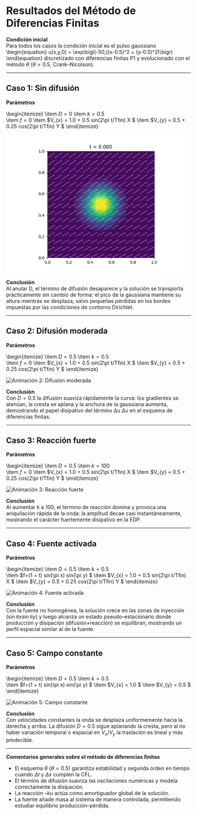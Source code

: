 # Resultados del Método de Diferencias Finitas

**Condición inicial**  
Para todos los casos la condición inicial es el pulso gaussiano  
\begin{equation}
u(x,y,0) = \exp\bigl(-50\,((x-0.5)^2 + (y-0.5)^2)\bigr)
\end{equation}
discretizado con diferencias finitas P1 y evolucionado con el método $\theta$ ($\theta=0.5$, Crank–Nicolson).

---

## Caso 1: Sin difusión  
**Parámetros**  

\begin{itemize}
\item $D=0$
\item $k = 0.5$  
\item $f=0$
\item $V_{x} = 1.0 + 0.5 sin(2\pi t/Tfin) X  $
\item $V_{y} = 0.5 + 0.25 cos(2\pi t/Tfin) Y  $
\end{itemize}

![Animación 1: Sin difusión](../results/animacion1_fdm.gif)

**Conclusión**  
Al anular D, el término de difusión desaparece y la solución se transporta prácticamente sin cambio de forma: el pico de la gaussiana mantiene su altura mientras se desplaza, salvo pequeñas pérdidas en los bordes impuestas por las condiciones de contorno Dirichlet.

---

## Caso 2: Difusión moderada  
**Parámetros**  

\begin{itemize}
\item $D=0.5$
\item $k = 0.5$  
\item $f=0$
\item $V_{x} = 1.0 + 0.5 sin(2\pi t/Tfin) X  $
\item $V_{y} = 0.5 + 0.25 cos(2\pi t/Tfin) Y  $
\end{itemize}

![Animación 2: Difusión moderada](../results/animacion2_fdm.gif)

**Conclusión**  
Con $D=0.5$ la difusión suaviza rápidamente la curva: los gradientes se atenúan, la cresta se aplana y la anchura de la gaussiana aumenta, demostrando el papel disipativo del término Δu $\Delta u$ en el esquema de diferencias finitas.

---

## Caso 3: Reacción fuerte  
**Parámetros**  

\begin{itemize}
\item $D=0.5$
\item $k = 100$  
\item $f=0$
\item $V_{x} = 1.0 + 0.5 sin(2\pi t/Tfin) X  $
\item $V_{y} = 0.5 + 0.25 cos(2\pi t/Tfin) Y  $
\end{itemize}

![Animación 3: Reacción fuerte](../results/animacion3_fdm.gif)

**Conclusión**  
Al aumentar $k$ a $100$, el término de reacción domina y provoca una aniquilación rápida de la onda: la amplitud decae casi instantáneamente, mostrando el carácter fuertemente disipativo en la EDP.

---

## Caso 4: Fuente activada  
**Parámetros**  

\begin{itemize}
\item $D=0.5$
\item $k = 0.5$  
\item $f=(1 + t) sin(\pi x) sin(\pi y)  $
\item $V_{x} = 1.0 + 0.5 sin(2\pi t/Tfin) X  $
\item $V_{y} = 0.5 + 0.25 cos(2\pi t/Tfin) Y  $
\end{itemize}

![Animación 4: Fuente activada](../results/animacion4_fdm.gif)

**Conclusión**  
Con la fuente no homogénea, la solución crece en las zonas de inyección $(\sin\pi x\sin\pi y)$ y luego alcanza un estado pseudo–estacionario donde producción y disipación (difusión+reacción) se equilibran, mostrando un perfil espacial similar al de la fuente.

---

## Caso 5: Campo constante  
**Parámetros**  

\begin{itemize}
\item $D=0.5$
\item $k = 0.5$  
\item $f=(1 + t) sin(\pi x) sin(\pi y)  $
\item $V_{x} = 1.0 $
\item $V_{y} = 0.5 $
\end{itemize}

![Animación 5: Campo constante](../results/animacion5_fdm.gif)

**Conclusión**  
Con velocidades constantes la onda se desplaza uniformemente hacia la derecha y arriba. La difusión $D=0.5$ sigue aplanando la cresta, pero al no haber variación temporal o espacial en $V_{x}$/$V_{y}$ la traslación es lineal y más predecible.

---

**Comentarios generales sobre el método de diferencias finitas**  
- El esquema $\theta$ ($\theta=0.5$) garantiza estabilidad y segunda orden en tiempo cuando $\Delta t$ y $\Delta x$ cumplen la CFL.  
- El término de difusión suaviza las oscilaciones numéricas y modela correctamente la disipación.  
- La reacción $–k u$ actúa como amortiguador global de la solución.  
- La fuente añade masa al sistema de manera controlada, permitiendo estudiar equilibrio producción–pérdida.
